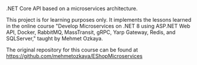 .NET Core API based on a microservices architecture.

This project is for learning purposes only. It implements the lessons learned in the online course "Develop Microservices on .NET 8 using ASP.NET Web API, Docker, RabbitMQ, MassTransit, gRPC, Yarp Gateway, Redis, and SQLServer," taught by Mehmet Ozkaya.

The original repository for this course can be found at https://github.com/mehmetozkaya/EShopMicroservices
